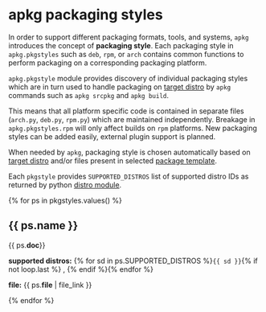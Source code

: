 # apkg packaging styles

In order to support different packaging formats, tools, and systems, `apkg`
introduces the concept of **packaging style**. Each packaging style in
`apkg.pkgstyles` such as `deb`, `rpm`, or `arch` contains common functions to
perform packaging on a corresponding packaging platform.

`apkg.pkgstyle` module provides discovery of individual packaging styles which
are in turn used to handle packaging on [target distro](distro.md#target-distro)
by `apkg` commands such as `apkg srcpkg` and `apkg build`.

This means that all platform specific code is contained in separate files
(`arch.py`, `deb.py`, `rpm.py`) which are maintained independently. Breakage in
`apkg.pkgstyles.rpm` will only affect builds on `rpm` platforms. New packaging
styles can be added easily, external plugin support is planned.

When needed by `apkg`, packaging style is chosen automatically based on [target
distro](distro.md#target-distro) and/or files present in selected
[package template](templates.md).

Each `pkgstyle` provides `SUPPORTED_DISTROS` list of supported distro IDs as
returned by python [distro module](https://pypi.org/project/distro/).


{% for ps in pkgstyles.values() %}
## {{ ps.name }}

{{ ps.__doc__}}

**supported distros:** {% for sd in ps.SUPPORTED_DISTROS %}`{{ sd }}`{% if not loop.last %} , {% endif %}{% endfor %}

**file:** {{ ps.__file__ | file_link }}

{% endfor %}
